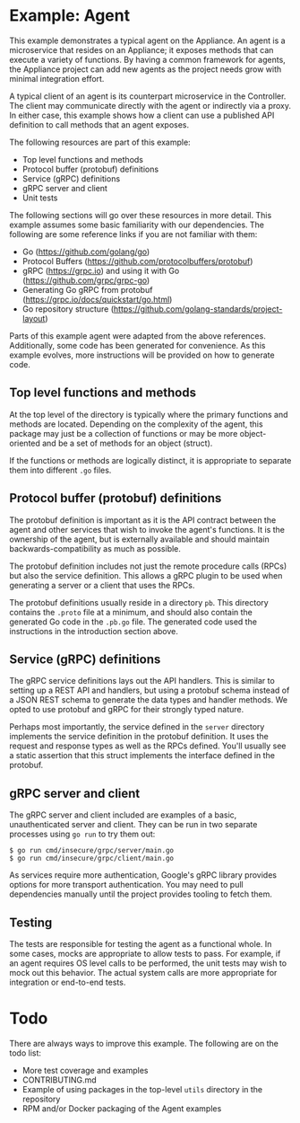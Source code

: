 # Example: Agent
This example demonstrates a typical agent on the Appliance. An agent is a microservice that resides on an Appliance; it exposes methods that can execute a variety of functions. By having a common framework for agents, the Appliance project can add new agents as the project needs grow with minimal integration effort.

A typical client of an agent is its counterpart microservice in the Controller. The client may communicate directly with the agent or indirectly via a proxy. In either case, this example shows how a client can use a published API definition to call methods that an agent exposes.

The following resources are part of this example:

- Top level functions and methods
- Protocol buffer (protobuf) definitions
- Service (gRPC) definitions
- gRPC server and client
- Unit tests

The following sections will go over these resources in more detail. This example assumes some basic familiarity with our dependencies. The following are some reference links if you are not familiar with them:

- Go (https://github.com/golang/go)
- Protocol Buffers (https://github.com/protocolbuffers/protobuf)
- gRPC (https://grpc.io) and using it with Go (https://github.com/grpc/grpc-go)
- Generating Go gRPC from protobuf (https://grpc.io/docs/quickstart/go.html)
- Go repository structure (https://github.com/golang-standards/project-layout)

Parts of this example agent were adapted from the above references. Additionally, some code has been generated for convenience. As this example evolves, more instructions will be provided on how to generate code.

## Top level functions and methods
At the top level of the directory is typically where the primary functions and methods are located. Depending on the complexity of the agent, this package may just be a collection of functions or may be more object-oriented and be a set of methods for an object (struct).

If the functions or methods are logically distinct, it is appropriate to separate them into different `.go` files.

## Protocol buffer (protobuf) definitions
The protobuf definition is important as it is the API contract between the agent and other services that wish to invoke the agent's functions. It is the ownership of the agent, but is externally available and should maintain backwards-compatibility as much as possible.

The protobuf definition includes not just the remote procedure calls (RPCs) but also the service definition. This allows a gRPC plugin to be used when generating a server or a client that uses the RPCs.

The protobuf definitions usually reside in a directory `pb`. This directory contains the `.proto` file at a minimum, and should also contain the generated Go code in the `.pb.go` file. The generated code used the instructions in the introduction section above.

## Service (gRPC) definitions
The gRPC service definitions lays out the API handlers. This is similar to setting up a REST API and handlers, but using a protobuf schema instead of a JSON REST schema to generate the data types and handler methods. We opted to use protobuf and gRPC for their strongly typed nature.

Perhaps most importantly, the service defined in the `server` directory implements the service definition in the protobuf definition. It uses the request and response types as well as the RPCs defined. You'll usually see a static assertion that this struct implements the interface defined in the protobuf.

## gRPC server and client
The gRPC server and client included are examples of a basic, unauthenticated server and client. They can be run in two separate processes using `go run` to try them out:

```
$ go run cmd/insecure/grpc/server/main.go
$ go run cmd/insecure/grpc/client/main.go
```

As services require more authentication, Google's gRPC library provides options for more transport authentication. You may need to pull dependencies manually until the project provides tooling to fetch them.

## Testing
The tests are responsible for testing the agent as a functional whole. In some cases, mocks are appropriate to allow tests to pass. For example, if an agent requires OS level calls to be performed, the unit tests may wish to mock out this behavior. The actual system calls are more appropriate for integration or end-to-end tests.

# Todo
There are always ways to improve this example. The following are on the todo list:
- More test coverage and examples
- CONTRIBUTING.md
- Example of using packages in the top-level `utils` directory in the repository
- RPM and/or Docker packaging of the Agent examples

